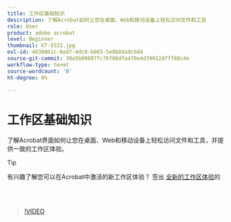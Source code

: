 ```yaml
---
title: 工作区基础知识
description: 了解Acrobat如何让您在桌面、Web和移动设备上轻松访问文件和工具
role: User
product: adobe acrobat
level: Beginner
thumbnail: KT-5531.jpg
exl-id: 4638061c-6ed7-4dc0-b865-5e0b8da9cbd4
source-git-commit: 38a5b00897fc76f08dfa470e4d39012d7ff88c4e
workflow-type: tm+mt
source-wordcount: '0'
ht-degree: 0%

---
```


# 工作区基础知识

了解Acrobat界面如何让您在桌面、Web和移动设备上轻松访问文件和工具，并提供一致的工作区体验。

>[!TIP]
>
>有兴趣了解您可以在Acrobat中激活的新工作区体验？ 签出 [全新的工作区体验](new-workspace.md)的

<br> 

>[!VIDEO](https://video.tv.adobe.com/v/337971?hidetitle=true)
